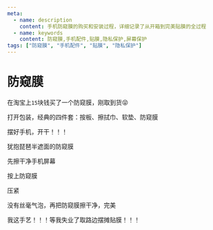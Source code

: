 ```yaml
---
meta:
  - name: description
    content: 手机防窥膜的购买和安装过程，详细记录了从开箱到完美贴膜的全过程
  - name: keywords
    content: 防窥膜,手机配件,贴膜,隐私保护,屏幕保护
tags: ["防窥膜", "手机配件", "贴膜", "隐私保护"]
---
```


# 防窥膜

在淘宝上`15`块钱买了一个防窥膜，刚取到货😝

<ImgView title="防窥膜" url="https://1.z.wiki/autoupload/20230130/1KnL.IMG_9546.HEIC.jpg" :ext-style="{display: 'block', margin: '0 auto', width: '300px'}" />

打开包装，经典的四件套：按板、擦拭巾、软垫、防窥膜

<ImgPlayer width="300px" :imgs="[
  'https://2.z.wiki/autoupload/20230130/f0y8.IMG_9548.HEIC.jpg',
  'https://1.z.wiki/autoupload/20230130/vZ21.IMG_2635.HEIC.jpg',
]" />

摆好手机，开干！！！

<ImgView title="防窥膜" url="https://2.z.wiki/autoupload/20230130/Vcca.IMG_2636.HEIC.jpg" :ext-style="{display: 'block', margin: '0 auto', width: '300px'}" />


犹抱琵琶半遮面的防窥膜

<ImgView title="防窥膜" url="https://3.z.wiki/autoupload/20230130/S2HP.IMG_2637.HEIC.jpg" :ext-style="{display: 'block', margin: '0 auto', width: '300px'}" />

先擦干净手机屏幕

<ImgView title="防窥膜" url="https://4.z.wiki/autoupload/20230130/C3nI.IMG_2638.HEIC.jpg" :ext-style="{display: 'block', margin: '0 auto', width: '300px'}" />


按上防窥膜

<ImgView title="防窥膜" url="https://1.z.wiki/autoupload/20230130/G9BH.IMG_2639.HEIC.jpg" :ext-style="{display: 'block', margin: '0 auto', width: '300px'}" />

压紧

<ImgPlayer width="300px" :imgs="[
'https://2.z.wiki/autoupload/20230130/gBZE.IMG_2641.HEIC.jpg',
'https://3.z.wiki/autoupload/20230130/5m5C.IMG_2642.HEIC.jpg',
'https://4.z.wiki/autoupload/20230130/e0K3.IMG_2645.HEIC.jpg',
'https://1.z.wiki/autoupload/20230130/L7vF.IMG_2649.HEIC.jpg',
]" />


没有丝毫气泡，再把防窥膜擦干净，完美

<ImgPlayer width="300px" :imgs="[
'https://2.z.wiki/autoupload/20230130/ScM4.IMG_2650.HEIC.jpg',
'https://4.z.wiki/autoupload/20230130/PZSQ.IMG_2651.HEIC.jpg',
]" />

我这手艺！！！等我失业了取路边摆摊贴膜！！！

<ImgView title="防窥膜" url="https://1.z.wiki/autoupload/20230131/f7Gk.221X164-image.png" />

